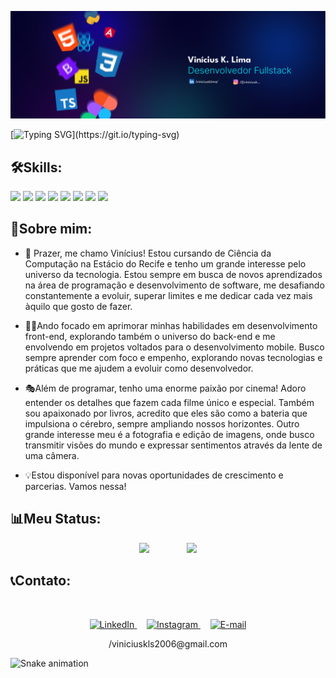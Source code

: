 <p align="center">
  <img src="./banner.png" alt="banner github"/>
</p>

[![Typing SVG](https://readme-typing-svg.demolab.com?font=Inter&weight=600&pause=1000&color=13E7FF&center=false&vCenter=true&width=435&lines=SEJA+BEM-VINDO!)](https://git.io/typing-svg)
## 🛠️Skills:
<div>
  <img width="6%" src="https://cdn.jsdelivr.net/gh/devicons/devicon/icons/html5/html5-original.svg" />
  <img width="6%" src="https://cdn.jsdelivr.net/gh/devicons/devicon/icons/css3/css3-original.svg" />
  <img width="6%" border-radius="5%" src="https://cdn.jsdelivr.net/gh/devicons/devicon/icons/javascript/javascript-original.svg" />
  <img width="6%" src="https://cdn.jsdelivr.net/gh/devicons/devicon/icons/bootstrap/bootstrap-original.svg" />
  <img width="6%" src="https://cdn.jsdelivr.net/gh/devicons/devicon/icons/python/python-original.svg" />
  <img width="6%" src="https://cdn.jsdelivr.net/gh/devicons/devicon/icons/typescript/typescript-original.svg" />
  <img width="6%" src="https://cdn.jsdelivr.net/gh/devicons/devicon/icons/figma/figma-original.svg" />
  <img width="6%" src="https://cdn.jsdelivr.net/gh/devicons/devicon/icons/ionic/ionic-original.svg" />
</div>

## 👤Sobre mim:
- 👋 Prazer, me chamo Vinícius! Estou cursando de Ciência da Computação na Estácio do Recife e tenho um grande interesse pelo universo da tecnologia. Estou sempre em busca de novos aprendizados na área de programação e desenvolvimento de software, me desafiando constantemente a evoluir, superar limites e me dedicar cada vez mais àquilo que gosto de fazer.

- 👨‍💻Ando focado em aprimorar minhas habilidades em desenvolvimento front-end, explorando também o universo do back-end e me envolvendo em projetos voltados para o desenvolvimento mobile. Busco sempre aprender com foco e empenho, explorando novas tecnologias e práticas que me ajudem a evoluir como desenvolvedor.

- 🎭Além de programar, tenho uma enorme paixão por cinema! Adoro entender os detalhes que fazem cada filme único e especial. Também sou apaixonado por livros, acredito que eles são como a bateria que impulsiona o cérebro, sempre ampliando nossos horizontes. Outro grande interesse meu é a fotografia e edição de imagens, onde busco transmitir visões do mundo e expressar sentimentos através da lente de uma câmera.

- 💡Estou disponível para novas oportunidades de crescimento e parcerias. Vamos nessa!

## 📊Meu Status:

<p align="center">
  <img width="36%" src="https://github-readme-stats.vercel.app/api/top-langs?username=viniciusklima&hide=c%23,scss&include_all_commits=true&show_icons=true&theme=algolia&layout=compact&hide_border=true&border_radius=15"/>
  &nbsp;&nbsp;&nbsp;&nbsp;&nbsp;&nbsp;&nbsp;&nbsp;&nbsp;&nbsp;&nbsp;&nbsp;&nbsp;
  <img width="50%" src="https://github-readme-streak-stats-eight.vercel.app/?user=viniciusklima&theme=algolia&hide_border=true&date_format=M%20j%5B%2C%20Y%5D&border_radius=15"/>
</p>

## 📞Contato:
<br>
<p align="center">
  <!-- Botão do LinkedIn -->
  <a href="https://www.linkedin.com/in/viniciusklima" target="_blank">
    <img src="https://img.shields.io/badge/LinkedIn-0077B5?style=for-the-badge&logo=linkedin&logoColor=white" alt="LinkedIn"/>
  </a>
  &nbsp;&nbsp;&nbsp;
  <a href="https://www.instagram.com/viniciusk._" target="_blank">
    <img src="https://img.shields.io/badge/Instagram-E4405F?style=for-the-badge&logo=instagram&logoColor=white" alt="Instagram"/>
  </a>
  &nbsp;&nbsp;&nbsp;
  <a href="mailto:viniciuskls2006@gmail.com">
    <img src="https://img.shields.io/badge/E--mail-D14836?style=for-the-badge&logo=gmail&logoColor=white" alt="E-mail"/>
  </a>
</p>
<p align="center">
  /viniciuskls2006@gmail.com
</p>

<img src="https://raw.githubusercontent.com/gitUser/gitrepo/output/snake.svg" alt="Snake animation" />
